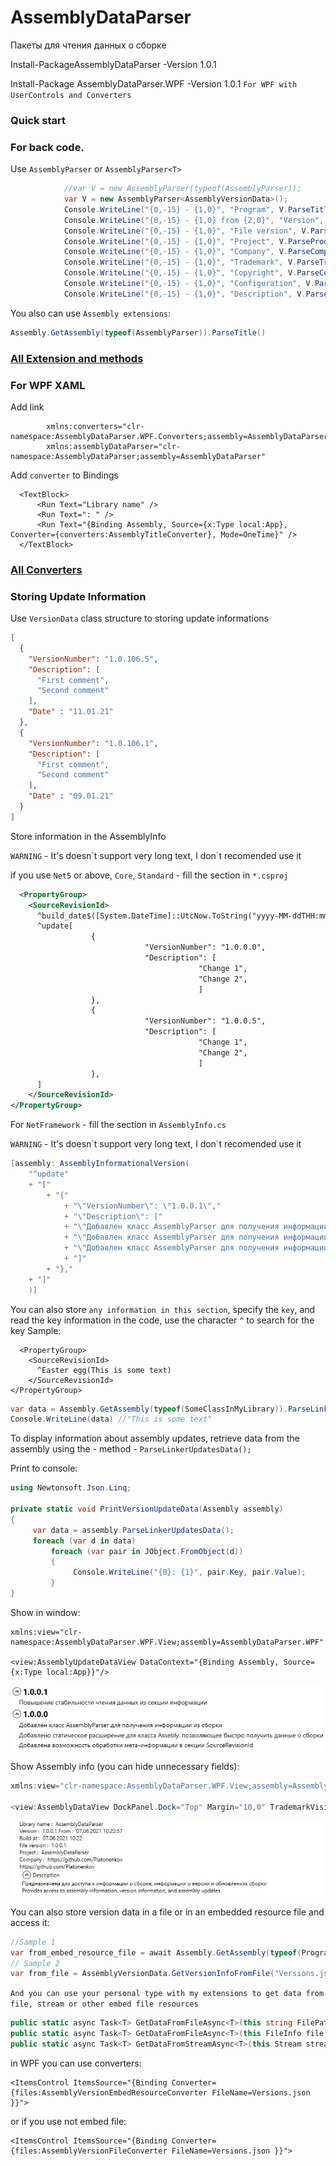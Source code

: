 # AssemblyDataParser
Пакеты для чтения данных о сборке

Install-PackageAssemblyDataParser -Version 1.0.1

Install-Package AssemblyDataParser.WPF -Version 1.0.1  `For WPF with UserControls and Converters`

### Quick start


### For back code.

Use `AssemblyParser` or `AssemblyParser<T>`

```C#
            //var V = new AssemblyParser(typeof(AssemblyParser));
            var V = new AssemblyParser<AssemblyVersionData>();
            Console.WriteLine("{0,-15} - {1,0}", "Program", V.ParseTitle());
            Console.WriteLine("{0,-15} - {1,0} from {2,0}", "Version", V.ParsePackageVersion(), V.ParseCreationTime());
            Console.WriteLine("{0,-15} - {1,0}", "File version", V.ParseFileVersion());
            Console.WriteLine("{0,-15} - {1,0}", "Project", V.ParseProduct());
            Console.WriteLine("{0,-15} - {1,0}", "Company", V.ParseCompany());
            Console.WriteLine("{0,-15} - {1,0}", "Trademark", V.ParseTrademark());
            Console.WriteLine("{0,-15} - {1,0}", "Copyright", V.ParseCopyright());
            Console.WriteLine("{0,-15} - {1,0}", "Configuration", V.ParseConfiguration());
            Console.WriteLine("{0,-15} - {1,0}", "Description", V.ParseDescription());
```
You also can use `Assembly extensions`:
```C#
Assembly.GetAssembly(typeof(AssemblyParser)).ParseTitle()
```

### [All Extension and methods](https://github.com/Platonenkov/AssemblyDataParser/blob/dev/AssemblyExtensions.md)

### For WPF XAML

Add link
```xaml
        xmlns:converters="clr-namespace:AssemblyDataParser.WPF.Converters;assembly=AssemblyDataParser.WPF"
        xmlns:assemblyDataParser="clr-namespace:AssemblyDataParser;assembly=AssemblyDataParser"
```
Add `converter` to Bindings
```xaml
  <TextBlock>
      <Run Text="Library name" />
      <Run Text=": " />
      <Run Text="{Binding Assembly, Source={x:Type local:App}, Converter={converters:AssemblyTitleConverter}, Mode=OneTime}" />
  </TextBlock>
```
### [All Converters](https://github.com/Platonenkov/AssemblyDataParser/blob/dev/AssemblyConverters.md)

### Storing Update Information

Use `VersionData` class structure to storing update informations 

```Json
[
  {
    "VersionNumber": "1.0.106.5",
    "Description": [
      "First comment",
      "Second comment"
    ],
    "Date" : "11.01.21"
  },
  {
    "VersionNumber": "1.0.106.1",
    "Description": [
      "First comment",
      "Second comment"
    ],
    "Date" : "09.01.21"
  }
]
```

Store information in the AssemblyInfo

`WARNING` - It\'s doesn\`t support very long text, I don\`t recomended use it

if you use `Net5` or above, `Core`, `Standard` - fill the section in `*.csproj`
```XML
  <PropertyGroup>
    <SourceRevisionId>
      ^build_date$([System.DateTime]::UtcNow.ToString("yyyy-MM-ddTHH:mm:ss:fffZ"))
      ^update[
                  {
                              "VersionNumber": "1.0.0.0",
                              "Description": [
                                          "Change 1",
                                          "Change 2",
                                          ]
                  },
                  {
                              "VersionNumber": "1.0.0.5",
                              "Description": [
                                          "Change 1",
                                          "Change 2",
                                          ]
                  },
      ]
    </SourceRevisionId>
</PropertyGroup>
```

For `NetFramework` - fill the section in `AssemblyInfo.cs`

`WARNING` - It\'s doesn\`t support very long text, I don\`t recomended use it
```C#
[assembly: AssemblyInformationalVersion(
    "^update"
    + "["
        + "{"
            + "\"VersionNumber\": \"1.0.0.1\","
            + "\"Description\": ["
            + "\"Добавлен класс AssemblyParser для получения информации из сборки\","
            + "\"Добавлен класс AssemblyParser для получения информации из сборки\","
            + "\"Добавлен класс AssemblyParser для получения информации из сборки\","
            + "]"
        + "},"
    + "]"
    )]
```

You can also store `any information in this section`, specify the `key`, and read the key information in the code, use the character `^` to search for the key
Sample:
```
  <PropertyGroup>
    <SourceRevisionId>
      ^Easter egg(This is some text)
    </SourceRevisionId>
</PropertyGroup>
```
```C#
var data = Assembly.GetAssembly(typeof(SomeClassInMyLibrary)).ParseLinkerInformationString("Easter egg")
Console.WriteLine(data) //"This is some text"
```
To display information about assembly updates, retrieve data from the assembly using the - method - `ParseLinkerUpdatesData();`

Print to console:
```C#
using Newtonsoft.Json.Linq;

private static void PrintVersionUpdateData(Assembly assembly)
{
     var data = assembly.ParseLinkerUpdatesData();
     foreach (var d in data)
         foreach (var pair in JObject.FromObject(d))
         {
              Console.WriteLine("{0}: {1}", pair.Key, pair.Value);
         }
}
```

Show in window:
```XAML
xmlns:view="clr-namespace:AssemblyDataParser.WPF.View;assembly=AssemblyDataParser.WPF"

<view:AssemblyUpdateDataView DataContext="{Binding Assembly, Source={x:Type local:App}}"/>
```

![Demo](https://github.com/Platonenkov/AssemblyDataParser/blob/dev/Resources/UpdateData.jpg)

Show Assembly info (you can hide unnecessary fields):
```C#
xmlns:view="clr-namespace:AssemblyDataParser.WPF.View;assembly=AssemblyDataParser.WPF"

<view:AssemblyDataView DockPanel.Dock="Top" Margin="10,0" TrademarkVisibility="False"/>
```

![Demo](https://github.com/Platonenkov/AssemblyDataParser/blob/dev/Resources/AssemblyData.jpg)

You can also store version data in a file or in an embedded resource file and access it:
```C#
//Sample 1
var from_embed_resource_file = await Assembly.GetAssembly(typeof(Program)).GetDataFromJsonResourceFile<List<AssemblyVersionData>>("Versions.json");
// Sample 2
var from_file = AssemblyVersionData.GetVersionInfoFromFile("Versions.json");
```

`And you can use your personal type with my extensions to get data from file, stream or other embed file resources`
```C#
public static async Task<T> GetDataFromFileAsync<T>(this string FilePath, JsonSerializerOptions options = null)
public static async Task<T> GetDataFromFileAsync<T>(this FileInfo file, JsonSerializerOptions options = null)
public static async Task<T> GetDataFromStreamAsync<T>(this Stream stream, JsonSerializerOptions options = null)
```

in WPF you can use converters:
```XAML
<ItemsControl ItemsSource="{Binding Converter={files:AssemblyVersionEmbedResourceConverter FileName=Versions.json }}">
```
or if you use not embed file:
```XAML
<ItemsControl ItemsSource="{Binding Converter={files:AssemblyVersionFileConverter FileName=Versions.json }}">
```
